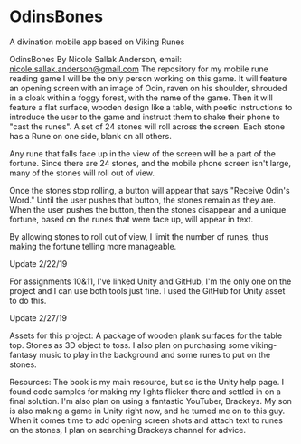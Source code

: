 # OdinsBones
A divination mobile app based on Viking Runes

OdinsBones
By Nicole Sallak Anderson, email: nicole.sallak.anderson@gmail.com
The repository for my mobile rune reading game
I will be the only person working on this game. It will feature an opening screen with an image of Odin, raven on his shoulder, 
shrouded in a cloak within a foggy forest, with the name of the game. Then it will feature a flat surface, wooden design like a table, 
with poetic instructions to introduce the user to the game and instruct them to shake their phone to "cast the runes".
A set of 24 stones will roll across the screen. Each stone has a Rune on one side, blank on all others. 

Any rune that falls face up in the view of the screen will be a part of the fortune. Since there are 24 stones, and the mobile phone 
screen isn't large, many of the stones will roll out of view. 

Once the stones stop rolling, a button will appear that says "Receive Odin's Word." Until the user pushes that button, 
the stones remain as they are. 
When the user pushes the button, then the stones disappear and a unique fortune, based on the runes that were face up, will appear in text.

By allowing stones to roll out of view, I limit the number of runes, thus making the fortune telling more manageable.

Update 2/22/19

For assignments 10&11, I've linked Unity and GitHub, I'm the only one on the project and I can use both tools just fine. I used the GitHub
for Unity asset to do this.

Update 2/27/19

Assets for this project: A package of wooden plank surfaces for the table top. Stones as 3D object to toss. I also plan on purchasing some viking-fantasy music to play in the background and some runes to put on the stones.

Resources: The book is my main resource, but so is the Unity help page. I found code samples for making my lights flicker there and settled in on a final solution. I'm also plan on using a fantastic YouTuber, Brackeys. My son is also making a game in Unity right now, and he turned me on to this guy. When it comes time to add opening screen shots and attach text to runes on the stones, I plan on searching Brackeys channel for advice.



